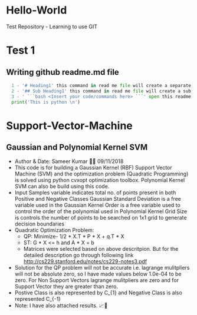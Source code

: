 # Hello-World
Test Repository - Learning to use GIT
# Test 1
## Writing github readme.md file
```python
  1 - '# Heading1' this command in read me file will create a separate section with Heading1 as heading.
  2 - '## Sub Heading1' this command in read me file will create a sub heading with title as Sub Heading1.
  3 - ' ```bash <Insert your code/commands here> ```' open this readme.md file for more clarity. 
  print('This is python \n')
```
# Support-Vector-Machine
## Gaussian and Polynomial Kernel SVM 
- Author & Date: Sameer Kumar 🐱‍💻 09/11/2018
- This code is for building a Gaussian Kernel (RBF) Support Vector Machine (SVM) and the optimization 
problem (Quadratic Programming) is solved using python cvxopt optimization toolbox.
Polynomial Kernel SVM can also be build using this code. 
- Input Samples variable indicates total no. of points present in both Positive and Negative Classes
Gaussian Standard Deviation is a free variable used in the Gaussian Kernel
Order is a free variable used to control the order of the polynomial used in Polynomial Kernel
Grid Size is controls the number of points to be searched on 1x1 grid to generate decision boundaries
- Quadratic Optimization Problem:
  - QP: Minimize- 1/2 * X.T * P * X + q.T * X
  - ST: G * X <= h and A * X = b
  - Matrices were selected based on above descritpion. But for the detailed description go through following link
    http://cs229.stanford.edu/notes/cs229-notes3.pdf
- Solution for the QP problem will not be accurate i.e. lagrange mulitpliers will not be absolute zero, so I have
made values below 1.0e-04 to be zero. For Non Support Vectors lagrange mulitpliers are zero and for Support Vector they are
greater than zero.
- Postive Class is also represented by C_{1} and Negative Class is also represented C_{-1}
- Note: I have also attached results. 📈👀
